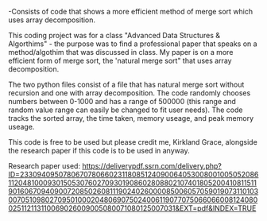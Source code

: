-Consists of code that shows a more efficient method of merge sort which uses array decomposition.

This coding project was for a class "Advanced Data Structures & Algorthims" - the purpose was to find a professional paper  that speaks on a method/algothim that was discussed in class. My paper is on a more efficient form of merge sort, the 'natural merge sort" that uses array decomposition. 

The two python files consist of a file that has natural merge sort without recursion and one with array decomposition. The code randomly chooses numbers between 0-1000 and has a range of 500000 (this range and random value range can easily be changed to fit user needs). The code tracks the sorted array, the time taken, memory useage, and peak memory useage. 

This code is free to be used but please credit me, Kirkland Grace, alongside the research paper if this code is to be used in anyway.



Research paper used: 
https://deliverypdf.ssrn.com/delivery.php?ID=233094095078067078066023118085124090064053008001005052086112048100093015053076027093019086028088021074018052004108115119016067094090072085026081119024026000085006057059019073110103007051098027095010002048069075024006119077075066066008124080025112113110069026009005080071080125007031&EXT=pdf&INDEX=TRUE

